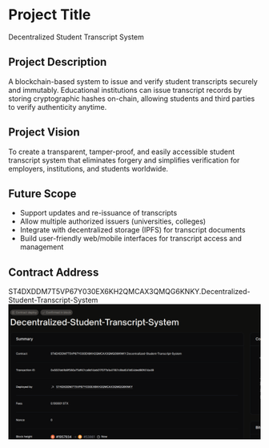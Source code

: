 # Project Title
Decentralized Student Transcript System

## Project Description
A blockchain-based system to issue and verify student transcripts securely and immutably. Educational institutions can issue transcript records by storing cryptographic hashes on-chain, allowing students and third parties to verify authenticity anytime.

## Project Vision
To create a transparent, tamper-proof, and easily accessible student transcript system that eliminates forgery and simplifies verification for employers, institutions, and students worldwide.

## Future Scope
- Support updates and re-issuance of transcripts
- Allow multiple authorized issuers (universities, colleges)
- Integrate with decentralized storage (IPFS) for transcript documents
- Build user-friendly web/mobile interfaces for transcript access and management

## Contract Address
ST4DXDDM7T5VP67Y030EX6KH2QMCAX3QMQG6KNKY.Decentralized-Student-Transcript-System
![alt text](image.png)
